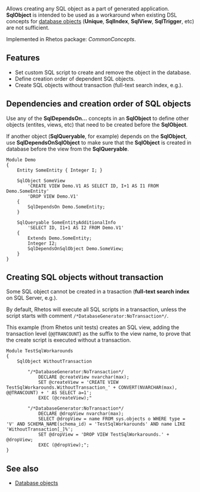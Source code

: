 Allows creating any SQL object as a part of generated application.
**SqlObject** is intended to be used as a workaround when existing DSL concepts for [database objects](https://github.com/Rhetos/Rhetos/wiki/Database-objects) (**Unique**, **SqlIndex**, **SqlView**, **SqlTrigger**, etc) are not sufficient.

Implemented in Rhetos package: *CommonConcepts*.

## Features

* Set custom SQL script to create and remove the object in the database.
* Define creation order of dependent SQL objects.
* Create SQL objects without transaction (full-text search index, e.g.).

## Dependencies and creation order of SQL objects

Use any of the **SqlDependsOn...** concepts in an **SqlObject** to define other objects (entites, views, etc) that need to be created before the **SqlObject**.

If another object (**SqlQueryable**, for example) depends on the **SqlObject**, use **SqlDependsOnSqlObject** to make sure that the **SqlObject** is created in database before the view from the **SqlQueryable**.

    Module Demo
    {
        Entity SomeEntity { Integer I; }

        SqlObject SomeView
            'CREATE VIEW Demo.V1 AS SELECT ID, I+1 AS I1 FROM Demo.SomeEntity'
            'DROP VIEW Demo.V1'
        {
            SqlDependsOn Demo.SomeEntity;
        }

        SqlQueryable SomeEntityAdditionalInfo
            'SELECT ID, I1+1 AS I2 FROM Demo.V1'
        {
            Extends Demo.SomeEntity;
            Integer I2;
            SqlDependsOnSqlObject Demo.SomeView;
        }
    }

## Creating SQL objects without transaction

Some SQL object cannot be created in a trasaction (**full-text search index** on SQL Server, e.g.).

By default, Rhetos will execute all SQL scripts in a transaction, unless the script starts with comment `/*DatabaseGenerator:NoTransaction*/`.

This example (from Rhetos unit tests) creates an SQL view, adding the transaction level (`@@TRANCOUNT`) as the suffix to the view name, to prove that the create script is executed without a transaction. 

    Module TestSqlWorkarounds
    {
        SqlObject WithoutTransaction
        
            "/*DatabaseGenerator:NoTransaction*/
                DECLARE @createView nvarchar(max);
                SET @createView = 'CREATE VIEW TestSqlWorkarounds.WithoutTransaction_' + CONVERT(NVARCHAR(max), @@TRANCOUNT) + ' AS SELECT a=1';
                EXEC (@createView);"
                
            "/*DatabaseGenerator:NoTransaction*/
                DECLARE @dropView nvarchar(max);
                SELECT @dropView = name FROM sys.objects o WHERE type = 'V' AND SCHEMA_NAME(schema_id) = 'TestSqlWorkarounds' AND name LIKE 'WithoutTransaction[_]%';
                SET @dropView = 'DROP VIEW TestSqlWorkarounds.' + @dropView;
                EXEC (@dropView);";
    }

## See also

* [Database objects](https://github.com/Rhetos/Rhetos/wiki/Database-objects)
